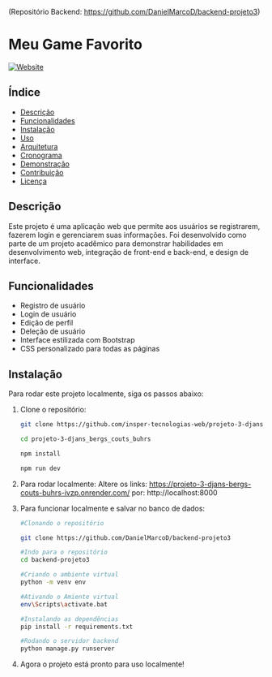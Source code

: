 
(Repositório Backend:  https://github.com/DanielMarcoD/backend-projeto3)
# Meu Game Favorito

[![Website](https://img.shields.io/badge/website-online-brightgreen)]( https://projeto-3-djans-bergs-couts-buhrs-ivzp.onrender.com/)

## Índice

- [Descrição](#descrição)
- [Funcionalidades](#funcionalidades)
- [Instalação](#instalação)
- [Uso](#uso)
- [Arquitetura](#arquitetura)
- [Cronograma](#cronograma)
- [Demonstração](#demonstração)
- [Contribuição](#contribuição)
- [Licença](#licença)

## Descrição

Este projeto é uma aplicação web que permite aos usuários se registrarem, fazerem login e gerenciarem suas informações. Foi desenvolvido como parte de um projeto acadêmico para demonstrar habilidades em desenvolvimento web, integração de front-end e back-end, e design de interface.

## Funcionalidades

- Registro de usuário
- Login de usuário
- Edição de perfil
- Deleção de usuário
- Interface estilizada com Bootstrap
- CSS personalizado para todas as páginas

## Instalação

Para rodar este projeto localmente, siga os passos abaixo:

1. Clone o repositório:
   ```bash
   git clone https://github.com/insper-tecnologias-web/projeto-3-djans_bergs_couts_buhrs

   cd projeto-3-djans_bergs_couts_buhrs

   npm install

   npm run dev

2. Para rodar localmente:
   Altere os links: https://projeto-3-djans-bergs-couts-buhrs-ivzp.onrender.com/
   por:  http://localhost:8000

3. Para funcionar localmente e salvar no banco de dados:
   ```bash
   #Clonando o repositório
   
   git clone https://github.com/DanielMarcoD/backend-projeto3

   #Indo para o repositório
   cd backend-projeto3

   #Criando o ambiente virtual
   python -m venv env

   #Ativando o Amiente virtual
   env\Scripts\activate.bat

   #Instalando as dependências
   pip install -r requirements.txt

   #Rodando o servidor backend
   python manage.py runserver
   
4. Agora o projeto está pronto para uso localmente!
     
    

